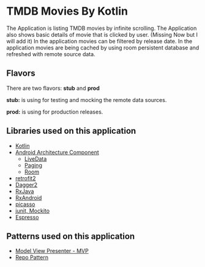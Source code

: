 # TMDB Movies By Kotlin

The Application is listing TMDB movies by infinite scrolling.
The Application also shows basic details of movie that is clicked by user. (Missing Now but I will add it)
In the application movies can be filtered by release date.
In the application movies are being cached by using room persistent database and refreshed with remote source data.

Flavors
------------------------------------
There are two flavors: **stub** and **prod**

**stub:** is using for testing and mocking the remote data sources.

**prod:** is using for production releases. 

Libraries used on this application
------------------------------------
* [Kotlin](https://kotlinlang.org/)
* [Android Architecture Component](https://developer.android.com/topic/libraries/architecture/)
  - [LiveData](https://developer.android.com/topic/libraries/architecture/livedata)
  - [Paging](https://developer.android.com/topic/libraries/architecture/paging/)
  - [Room](https://developer.android.com/topic/libraries/architecture/room)
* [retrofit2](https://github.com/square/retrofit)
* [Dagger2](https://github.com/google/dagger)
* [RxJava](https://github.com/ReactiveX/RxJava)
* [RxAndroid](https://github.com/ReactiveX/RxAndroid)
* [picasso](https://github.com/square/picasso)
* [junit, Mockito](http://site.mockito.org)
* [Espresso](https://developer.android.com/training/testing/espresso/index.html)

Patterns used on this application
------------------------------------
* [Model View Presenter - MVP](https://medium.com/@cervonefrancesco/model-view-presenter-android-guidelines-94970b430ddf)
* [Repo Pattern](https://medium.com/corebuild-software/android-repository-pattern-using-rx-room-bac6c65d7385)
